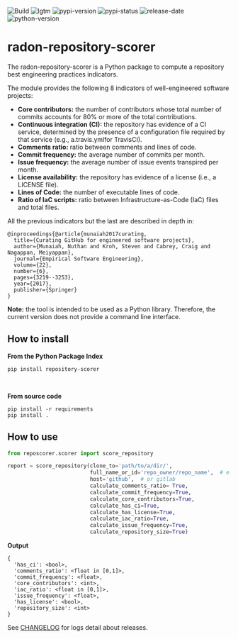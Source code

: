![Build](https://github.com/radon-h2020/radon-repository-scorer/workflows/Build/badge.svg)
![lgtm](https://img.shields.io/lgtm/grade/python/github/radon-h2020/radon-repository-scorer)
![pypi-version](https://img.shields.io/pypi/v/repository-scorer)
![pypi-status](https://img.shields.io/pypi/status/repository-scorer)
![release-date](https://img.shields.io/github/release-date/radon-h2020/radon-repository-scorer)
![python-version](https://img.shields.io/pypi/pyversions/repository-scorer)

# radon-repository-scorer
The radon-repository-scorer is a Python package to compute a repository best engineering practices indicators.

The module provides the following 8 indicators of well-engineered software projects:

* **Core contributors:** the number of contributors whose total number of commits accounts for 80% or more of the total contributions.
* **Continuous integration (CI):** the repository has evidence of a CI service, determined by the presence of a configuration file required by that service (e.g., a.travis.ymlfor TravisCI).
* **Comments ratio:** ratio between comments and lines of code.
* **Commit frequency:** the average number of commits per month.
* **Issue frequency:** the average number of issue events transpired per month.
* **License availability:** the repository has evidence of a license (i.e., a LICENSE file).
* **Lines of Code:** the number of executable lines of code. 
* **Ratio of IaC scripts:** ratio between Infrastructure-as-Code (IaC) files and total files.


All the previous indicators but the last are described in depth in:

```text
@inproceedings{@article{munaiah2017curating,
  title={Curating GitHub for engineered software projects},
  author={Munaiah, Nuthan and Kroh, Steven and Cabrey, Craig and Nagappan, Meiyappan},
  journal={Empirical Software Engineering},
  volume={22},
  number={6},
  pages={3219--3253},
  year={2017},
  publisher={Springer}
}
```
          

**Note:** the tool is intended to be used as a Python library. 
Therefore, the current version does not provide a command line interface.

## How to install

**From the Python Package Index** 

```pip install repository-scorer```

<br>

**From source code**
```
pip install -r requirements
pip install .
```


## How to use

```python
from reposcorer.scorer import score_repository

report = score_repository(clone_to='path/to/a/dir/',
                          full_name_or_id='repo_owner/repo_name',  # e.g., radon-h2020/radon-repository-scorer
                          host='github',  # or gitlab
                          calculate_comments_ratio= True,
                          calculate_commit_frequency=True,
                          calculate_core_contributors=True,
                          calculate_has_ci=True,
                          calculate_has_license=True,
                          calculate_iac_ratio=True,
                          calculate_issue_frequency=True,
                          calculate_repository_size=True)
```

**Output**
```text
{
  'has_ci': <bool>,
  'comments_ratio': <float in [0,1]>,
  'commit_frequency': <float>,
  'core_contributors': <int>,
  'iac_ratio': <float in [0,1]>,
  'issue_frequency': <float>,
  'has_license': <bool>,
  'repository_size': <int>
}
``` 


See [CHANGELOG](CHANGELOG.md) for logs detail about releases.
